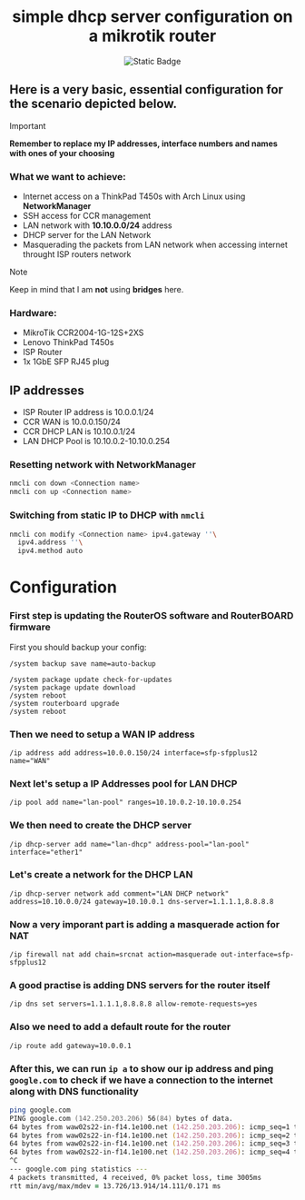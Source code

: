 <div align="center">
  
# simple dhcp server configuration on a mikrotik router
![Static Badge](https://img.shields.io/badge/RouterOS-gray?style=for-the-badge&logo=mikrotik&logoColor=white&logoSize=auto)
</div>

## Here is a very basic, essential configuration for the scenario depicted below.  

>[!IMPORTANT]
>**Remember to replace my IP addresses, interface numbers and names with ones of your choosing**

### What we want to achieve:
- Internet access on a ThinkPad T450s with Arch Linux using **NetworkManager**
- SSH access for CCR management
- LAN network with **10.10.0.0/24** address
- DHCP server for the LAN Network
- Masquerading the packets from LAN network when accessing internet throught ISP routers network 

>[!NOTE]
>Keep in mind that I am **not** using **bridges** here.  

### Hardware:
- MikroTik CCR2004-1G-12S+2XS
- Lenovo ThinkPad T450s
- ISP Router
- 1x 1GbE SFP RJ45 plug

## IP addresses
- ISP Router IP address is 10.0.0.1/24  
- CCR WAN is 10.0.0.150/24  
- CCR DHCP LAN is 10.10.0.1/24
- LAN DHCP Pool is 10.10.0.2-10.10.0.254

### Resetting network with NetworkManager
```zsh
nmcli con down <Connection name>
nmcli con up <Connection name>
```
### Switching from static IP to DHCP with `nmcli`
```zsh
nmcli con modify <Connection name> ipv4.gateway ''\
  ipv4.address ''\
  ipv4.method auto
```

# Configuration
### First step is updating the RouterOS software and RouterBOARD firmware
First you should backup your config:
```rsc
/system backup save name=auto-backup
```

```rsc
/system package update check-for-updates
/system package update download
/system reboot
/system routerboard upgrade
/system reboot
```
### Then we need to setup a WAN IP address
```rsc
/ip address add address=10.0.0.150/24 interface=sfp-sfpplus12 name="WAN"
```
### Next let's setup a IP Addresses pool for LAN DHCP
```rsc
/ip pool add name="lan-pool" ranges=10.10.0.2-10.10.0.254
```
### We then need to create the DHCP server
```rsc
/ip dhcp-server add name="lan-dhcp" address-pool="lan-pool" interface="ether1"
```
### Let's create a network for the DHCP LAN
```rsc
/ip dhcp-server network add comment="LAN DHCP network" address=10.10.0.0/24 gateway=10.10.0.1 dns-server=1.1.1.1,8.8.8.8
```
### Now a very imporant part is adding a masquerade action for NAT
```rsc
/ip firewall nat add chain=srcnat action=masquerade out-interface=sfp-sfpplus12
```
### A good practise is adding DNS servers for the router itself
```rsc
/ip dns set servers=1.1.1.1,8.8.8.8 allow-remote-requests=yes
```
### Also we need to add a default route for the router
```rsc
/ip route add gateway=10.0.0.1
```
### After this, we can run `ip a` to show our ip address and ping `google.com` to check if we have a connection to the internet along with DNS functionality

```zsh
ping google.com
PING google.com (142.250.203.206) 56(84) bytes of data.
64 bytes from waw02s22-in-f14.1e100.net (142.250.203.206): icmp_seq=1 ttl=118 time=14.1 ms
64 bytes from waw02s22-in-f14.1e100.net (142.250.203.206): icmp_seq=2 ttl=118 time=14.1 ms
64 bytes from waw02s22-in-f14.1e100.net (142.250.203.206): icmp_seq=3 ttl=118 time=13.8 ms
64 bytes from waw02s22-in-f14.1e100.net (142.250.203.206): icmp_seq=4 ttl=118 time=13.7 ms
^C
--- google.com ping statistics ---
4 packets transmitted, 4 received, 0% packet loss, time 3005ms
rtt min/avg/max/mdev = 13.726/13.914/14.111/0.171 ms
```
